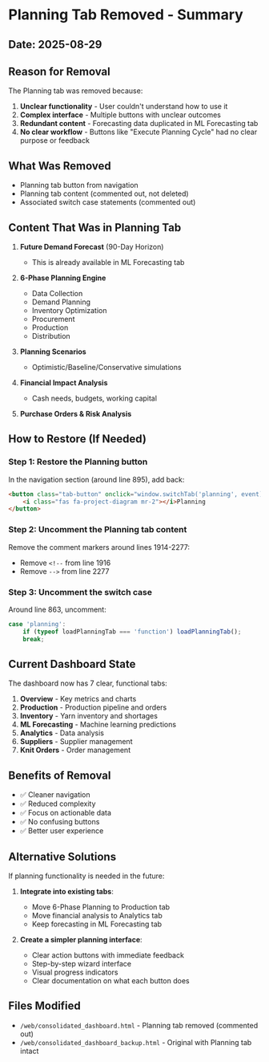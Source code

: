 # Planning Tab Removed - Summary

## Date: 2025-08-29

## Reason for Removal
The Planning tab was removed because:
1. **Unclear functionality** - User couldn't understand how to use it
2. **Complex interface** - Multiple buttons with unclear outcomes
3. **Redundant content** - Forecasting data duplicated in ML Forecasting tab
4. **No clear workflow** - Buttons like "Execute Planning Cycle" had no clear purpose or feedback

## What Was Removed
- Planning tab button from navigation
- Planning tab content (commented out, not deleted)
- Associated switch case statements (commented out)

## Content That Was in Planning Tab
1. **Future Demand Forecast** (90-Day Horizon)
   - This is already available in ML Forecasting tab
   
2. **6-Phase Planning Engine**
   - Data Collection
   - Demand Planning  
   - Inventory Optimization
   - Procurement
   - Production
   - Distribution
   
3. **Planning Scenarios**
   - Optimistic/Baseline/Conservative simulations
   
4. **Financial Impact Analysis**
   - Cash needs, budgets, working capital
   
5. **Purchase Orders & Risk Analysis**

## How to Restore (If Needed)

### Step 1: Restore the Planning button
In the navigation section (around line 895), add back:
```html
<button class="tab-button" onclick="window.switchTab('planning', event)">
    <i class="fas fa-project-diagram mr-2"></i>Planning
</button>
```

### Step 2: Uncomment the Planning tab content
Remove the comment markers around lines 1914-2277:
- Remove `<!--` from line 1916
- Remove `-->` from line 2277

### Step 3: Uncomment the switch case
Around line 863, uncomment:
```javascript
case 'planning':
    if (typeof loadPlanningTab === 'function') loadPlanningTab();
    break;
```

## Current Dashboard State
The dashboard now has 7 clear, functional tabs:
1. **Overview** - Key metrics and charts
2. **Production** - Production pipeline and orders
3. **Inventory** - Yarn inventory and shortages
4. **ML Forecasting** - Machine learning predictions
5. **Analytics** - Data analysis
6. **Suppliers** - Supplier management
7. **Knit Orders** - Order management

## Benefits of Removal
- ✅ Cleaner navigation
- ✅ Reduced complexity
- ✅ Focus on actionable data
- ✅ No confusing buttons
- ✅ Better user experience

## Alternative Solutions
If planning functionality is needed in the future:
1. **Integrate into existing tabs**:
   - Move 6-Phase Planning to Production tab
   - Move financial analysis to Analytics tab
   - Keep forecasting in ML Forecasting tab

2. **Create a simpler planning interface**:
   - Clear action buttons with immediate feedback
   - Step-by-step wizard interface
   - Visual progress indicators
   - Clear documentation on what each button does

## Files Modified
- `/web/consolidated_dashboard.html` - Planning tab removed (commented out)
- `/web/consolidated_dashboard_backup.html` - Original with Planning tab intact